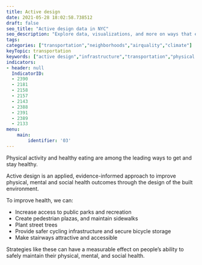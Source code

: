 ```yaml
---
title: Active design
date: 2021-05-28 18:02:58.738512
draft: false
seo_title: "Active design data in NYC"
seo_description: "Explore data, visualizations, and more on ways that environments shape health in New York City's neighborhoods.."
tags: 
categories: ["transportation","neighborhoods","airquality","climate"]
keyTopic: transportation
keywords: ["active design","infrastructure","transportation","physical activity","health"]
indicators:
- header: null
  IndicatorID:
  - 2390
  - 2181
  - 2158
  - 2157
  - 2143
  - 2388
  - 2391
  - 2389
  - 2133
menu:
    main:
        identifier: '03'
---
```


Physical activity and healthy eating are among the leading ways to get and stay healthy. 

Active design is an applied, evidence-informed approach to improve physical, mental and social health outcomes through the design of the built environment. 

To improve health, we can:
* Increase access to public parks and recreation
* Create pedestrian plazas,  and maintain sidewalks
* Plant street trees
* Provide safer cycling infrastructure and secure bicycle storage
* Make stairways attractive and accessible

Strategies like these can have a measurable effect on people’s ability to safely maintain their physical, mental, and social health.